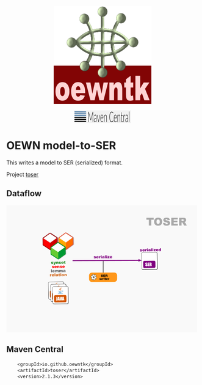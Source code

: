 <p align="center">
<img width="256" height="256" src="images/oewntk.png" alt="OEWNTK">
</p>
<p align="center">
<img width="150"src="images/mavencentral.png" alt="MavenCentral">
</p>

# OEWN model-to-SER

This writes a model to SER (serialized) format.

Project [toser](https://github.com/oewntk/toser)

## Dataflow

![Dataflow](images/dataflow_toser.png  "Dataflow")

## Maven Central

		<groupId>io.github.oewntk</groupId>
		<artifactId>toser</artifactId>
		<version>2.1.3</version>
